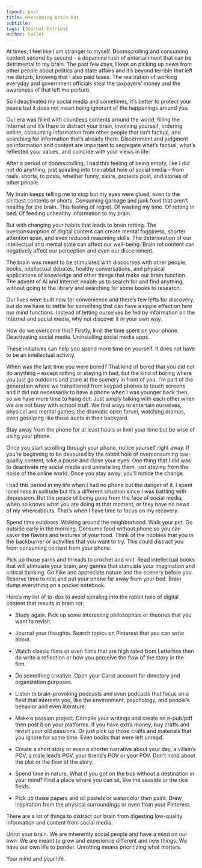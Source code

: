 ```yaml
---
layout: post
title: Overcoming Brain Rot
subtitle: 
tags: [Journal Entries]
author: Sailer
---
```


At times, I feel like I am stranger to myself. Doomscrolling and consuming content second by second - a dopamine rush of entertainment that can be detrimental to my brain. The past few days, I kept on picking up news from other people about politics and state affairs and it’s beyond terrible that left me disturb, knowing that I also paid taxes. The realization of working everyday and government officials steal the taxpayers’ money and the awareness of that left me perturb. 

So I deactivated my social media and sometimes, it’s better to protect your peace but it does not mean being ignorant of the happenings around you. 

Our era was filled with countless contents around the world, filling the Internet and it’s there to distract your brain, involving yourself, ordering online, consuming information from other people that isn’t factual, and searching for information that’s already there. Discernment and judgment on information and content are important to segregate what’s factual, what’s reflected your values, and coincide with your views in life. 

After a period of doomscrolling, I had this feeling of being empty, like I did not do anything, just spiraling into the rabbit hole of social media – from reels, shorts, to posts, whether funny, satire, protests post, and stories of other people. 

My brain keeps telling me to stop but my eyes were glued, even to the shittiest contents or shorts. Consuming garbage and junk food that aren’t healthy for the brain. This feeling of regret. Of wasting my time. Of rotting in bed. Of feeding unhealthy information to my brain. 

But with changing your habits that leads to brain rotting. The overconsumption of digital content can create mental fogginess, shorter attention span, and even reduced reasoning skills. The deterioration of our intellectual and mental state can affect our well-being. Brain rot content can negatively affect our perception and even our discernment. 

The brain was meant to be stimulated with discourses with other people, books, intellectual debates, healthy conversations, and physical applications of knowledge and other things that make our brain function. The advent of AI and Internet enable us to search for and find anything, without going to the library and searching for some books to research. 

Our lives were built now for convenience and there’s few lefts for discovery, but do we have to settle for something that can have a ripple effect on how our mind functions. Instead of letting ourselves be fed by information on the Internet and social media, why not discover it in your own way. 

How do we overcome this? Firstly, limit the time spent on your phone. Deactivating social media. Uninstalling social media apps. 

These initiatives can help you spend more time on yourself. It does not have to be an intellectual activity. 

When was the last time you were bored? That kind of bored that you did not do anything – except rotting or staying in bed, but the kind of boring where you just go outdoors and stare at the scenery in front of you. I’m part of the generation where we transitioned from keypad phones to touch screens and it did not necessarily to have a phone when I was younger back then, so we have more time to hang out. Just simply talking with each other when we are not busy with school stuff. We find ways to entertain ourselves, physical and mental games, the dramatic open forum, watching dramas, even gossiping like those aunts in their backyard. 

Stay away from the phone for at least hours or limit your time but be wise of using your phone.

Once you start scrolling through your phone, notice yourself right away. If you’re beginning to be devoured by the rabbit hole of overconsuming low-quality content, take a pause and close your eyes. One thing that I did was to deactivate my social media and uninstalling them, just staying from the noise of the online world. Once you stay away, you’ll notice the change. 

I had this period in my life when I had no phone but the danger of it. I spent loneliness in solitude but it’s a different situation since I was battling with depression.
But the peace of being gone from the face of social media, when no knows what you are doing at that moment, or they have no news of my whereabouts. That’s when I have time to focus on my recovery. 

Spend time outdoors. Walking around the neighborhood. Walk your pet. Go outside early in the morning. Consume food without phone so you can savor the flavors and textures of your food. 
Think of the hobbies that you in the backburner or activities that you want to try. This could distract you from consuming content from your phone. 

Pick up those yarns and threads to crochet and knit. Read intellectual books that will stimulate your brain, any genres that stimulate your imagination and critical thinking. Go hike and appreciate nature and the scenery before you. Reserve time to rest and put your phone far away from your bed. Brain dump everything on a pocket notebook. 

Here’s my list of to-dos to avoid spiraling into the rabbit hole of digital content that results in brain rot: 

-	Study again. Pick up some interesting philosophies or theories that you want to revisit.

-	Journal your thoughts. Search topics on Pinterest that you can write about.

-	Watch classic films or even films that are high rated from Letterbox then do write a reflection or how you perceive the flow of the story in the film.

-	Do something creative. Open your Carrd account for directory and organization purposes.

-	Listen to brain-provoking podcasts and even podcasts that focus on a field that interests you, like the environment, psychology, and people’s behavior and even literature.

-	Make a passion project. Compile your writings and create an e-pub/pdf then post it on your platforms. If you have extra money, buy crafts and revisit your old passions. Or just pick up those crafts and materials that you ignore for some time. Even books that were left unread.

-	Create a short story or even a shorter narrative about your day, a villain’s POV, a male lead’s POV, your friend’s POV or your POV. Don’t mind about the plot or the flow of the story.

-	Spend time in nature. What if you got on the bus without a destination in your mind? Find a place where you can sit, like the seaside or the rice fields.

-	Pick up those papers and oil pastels or watercolor then paint. Drew inspiration from the physical surroundings or even from your Pinterest. 

There are a lot of things to distract our brain from digesting low-quality information and content from social media. 

Unrot your brain. We are inherently social people and have a mind on our own. We are meant to grow and experience different and new things. We have our own life to ponder. 
Unrotting means prioritizing what matters. 

Your mind and your life. 
